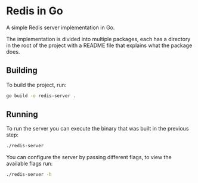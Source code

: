 # Redis in Go

A simple Redis server implementation in Go.

The implementation is divided into multiple packages, each has a directory in the root of the project with a README file that explains what the package does.

## Building

To build the project, run:

```sh
go build -o redis-server .
```

## Running

To run the server you can execute the binary that was built in the previous step:

```sh
./redis-server
```

You can configure the server by passing different flags, to view the available flags run:

```sh
./redis-server -h
```
